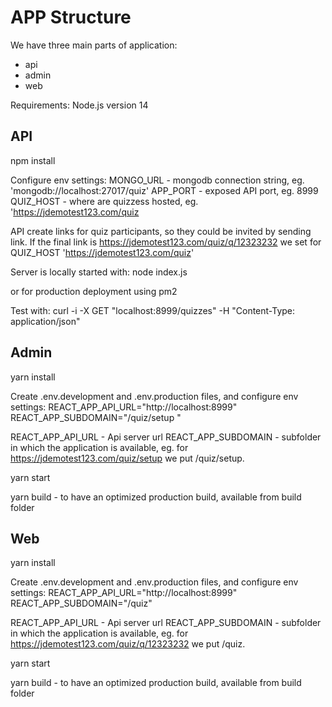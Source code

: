 
# APP Structure

We have three main parts of application:
- api
- admin
- web

Requirements: Node.js version 14

## API

npm install 

Configure env settings:
MONGO_URL - mongodb connection string, eg. 'mongodb://localhost:27017/quiz'
APP_PORT - exposed API port, eg. 8999
QUIZ_HOST - where are quizzess hosted, eg. 'https://jdemotest123.com/quiz 

API create links for quiz participants, so they could be invited by sending link.
If the final link is https://jdemotest123.com/quiz/q/12323232 we set for QUIZ_HOST
'https://jdemotest123.com/quiz'

Server is locally started with:
node index.js

or for production deployment using pm2

Test with: 
curl -i -X GET "localhost:8999/quizzes" -H "Content-Type: application/json"


## Admin

yarn install 

Create .env.development and .env.production files, and configure env settings:
REACT_APP_API_URL="http://localhost:8999"
REACT_APP_SUBDOMAIN="/quiz/setup "

REACT_APP_API_URL - Api server url
REACT_APP_SUBDOMAIN - subfolder in which the application is available, eg. for
https://jdemotest123.com/quiz/setup we put /quiz/setup.

yarn start

yarn build - to have an optimized production build, available from build folder

## Web

yarn install 

Create .env.development and .env.production files, and configure env settings:
REACT_APP_API_URL="http://localhost:8999"
REACT_APP_SUBDOMAIN="/quiz"

REACT_APP_API_URL - Api server url
REACT_APP_SUBDOMAIN - subfolder in which the application is available, eg. for
https://jdemotest123.com/quiz/q/12323232 we put /quiz.

yarn start

yarn build - to have an optimized production build, available from build folder
